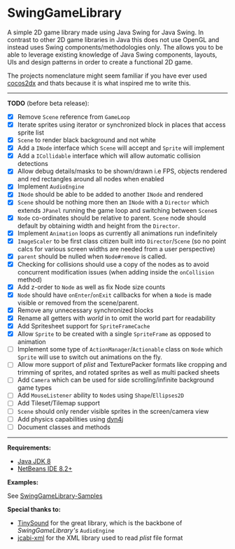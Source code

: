 # SwingGameLibrary
A simple 2D game library made using Java Swing for Java Swing.
In contrast to other 2D game libraries in Java this does not use OpenGL and instead uses Swing components/methodologies only.
The allows you to be able to leverage existing knowledge of Java Swing components, layouts, UIs and design patterns in order to create a functional 2D game.

The projects nomenclature might seem familiar if you have ever used [cocos2dx](https://github.com/cocos2d/cocos2d-x) and thats because it is what inspired me to write this.

***

**TODO** (before beta release):
- [x] Remove `Scene` reference from `GameLoop`
- [x] Iterate sprites using iterator or synchronized block in places that access sprite list
- [x] `Scene` to render black background and not white
- [x] Add a `INode` interface which `Scene` will accept and `Sprite` will implement
- [x] Add a `ICollidable` interface which will allow automatic collision detections
- [x] Allow debug details/masks to be shown/drawn i.e FPS, objects rendered and red rectangles around all nodes when enabled
- [x] Implement `AudioEngine`
- [x] `INode` should be able to be added to another `INode` and rendered
- [x] `Scene` should be nothing more then an `INode` with a `Director` which extends `JPanel` running the game loop and switching between `Scene`s
- [x] `Node` co-ordinates should be relative to parent. `Scene` node should default by obtaining width and height from the `Director`.
- [x] Implement `Animation` loops as currently all animations run indefinitely 
- [x] `ImageScaler` to be first class citizen built into `Director`/`Scene` (so no point calcs for various screen widths are needed from a user perspective)
- [x] `parent` should be nulled when `Node#remove` is called.
- [x] Checking for collisions should use a copy of the nodes as to avoid concurrent modification issues (when adding inside the `onCollision` method)
- [x] Add z-order to `Node` as well as fix Node size counts
- [x] `Node` should have `onEnter`/`onExit` callbacks for when a `Node` is made visible or removed from the scene/parent.
- [x] Remove any unnecessary synchronized blocks 
- [x] Rename all getters with *world* in to omit the world part for readability
- [x] Add Spritesheet support for `SpriteFrameCache`
- [x] Allow `Sprite` to be created with a single `SpriteFrame` as opposed to animation
- [ ] Implement some type of `ActionManager`/`Actionable` class on `Node` which `Sprite` will use to switch out animations on the fly.
- [ ] Allow more support of *plist* and TexturePacker formats like cropping and trimming of sprites, and rotated sprites as well as multi packed sheets
- [ ] Add `Camera` which can be used for side scrolling/infinite background game types
- [ ] Add `MouseListener` ability to `Node`s using `Shape`/`Ellipses2D`
- [ ] Add Tileset/Tilemap support 
- [ ] `Scene` should only render visible sprites in the screen/camera view
- [ ] Add physics capabilities using [dyn4j](https://github.com/dyn4j/dyn4j)
- [ ] Document classes and methods

***

**Requirements:**

- [Java JDK 8](https://www.oracle.com/za/java/technologies/javase/javase-jdk8-downloads.html)
- [NetBeans IDE 8.2+](https://netbeans.org/downloads/8.2/rc/)

**Examples:**

See [SwingGameLibrary-Samples
](https://github.com/davidkroukamp/swinggamelibrary-samples)


**Special thanks to:**
- [TinySound](https://github.com/finnkuusisto/TinySound) for the great library, which is the backbone of *SwingGameLibrary's* `AudioEngine`
- [jcabi-xml](https://github.com/jcabi/jcabi-xml) for the XML library used to read *plist* file format
